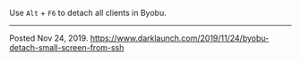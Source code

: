 Use `Alt` + `F6` to detach all clients in Byobu.

---

Posted Nov 24, 2019.
https://www.darklaunch.com/2019/11/24/byobu-detach-small-screen-from-ssh